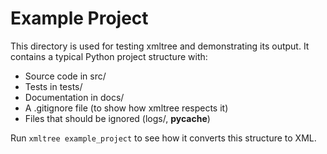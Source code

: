 # Example Project

This directory is used for testing xmltree and demonstrating its output.
It contains a typical Python project structure with:
- Source code in src/
- Tests in tests/
- Documentation in docs/
- A .gitignore file (to show how xmltree respects it)
- Files that should be ignored (logs/, __pycache__)

Run `xmltree example_project` to see how it converts this structure to XML.